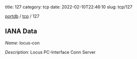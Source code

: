 title: 127
category: tcp
date: 2022-02-10T22:46:10
slug: tcp/127

[portdb](/) / [tcp](/category/tcp.html) / 127


## IANA Data

_Name:_ locus-con

_Description:_ Locus PC-Interface Conn Server

